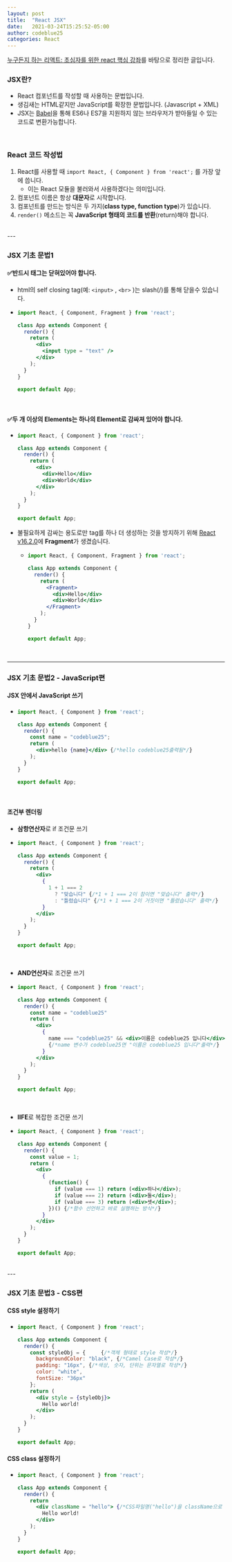 ```yaml
---
layout: post
title:  "React JSX"
date:   2021-03-24T15:25:52-05:00
author: codeblue25
categories: React
---
```


[누구든지 하는 리액트: 초심자를 위한 react 핵심 강좌](https://www.inflearn.com/course/react-velopert/questions?page=2)를 바탕으로 정리한 글입니다.<br />

<h3>JSX란?</h3>

* React 컴포넌트를 작성할 때 사용하는 문법입니다.
* 생김새는 HTML같지만 JavaScript를 확장한 문법입니다. (Javascript + XML)
* JSX는 [Babel](https://babeljs.io/)을 통해 ES6나 ES7을 지원하지 않는 브라우저가 받아들일 수 있는 코드로 변환가능합니다.
<br />

<h3>React 코드 작성법</h3>

1. React를 사용할 때 `import React, { Component } from 'react';` 를 가장 앞에 씁니다. 
   * 이는 React 모듈을 불러와서 사용하겠다는 의미입니다.
2. 컴포넌트 이름은 항상 **대문자**로 시작합니다.
3. 컴포넌트를 만드는 방식은 두 가지(**class type, function type**)가 있습니다. 
4. `render()` 메소드는 꼭 **JavaScript 형태의 코드를 반환**(return)해야 합니다.
<br />
---
<h3>JSX 기초 문법1</h3>

<h4>✅반드시 태그는 닫혀있어야 합니다.</h4>

* html의 self closing tag(예: `<input>` , `<br>` )는 slash(/)를 통해 닫을수 있습니다.
* ```jsx
  import React, { Component, Fragment } from 'react';
  
  class App extends Component {
    render() {
      return (
        <div>
          <input type = "text" />
        </div>
      );
    }
  }
  
  export default App;
  ```
  <br />

<h4>✅두 개 이상의 Elements는 하나의 Element로 감싸져 있어야 합니다.</h4>

* ```jsx
  import React, { Component } from 'react';
  
  class App extends Component {
    render() {
      return (
        <div>
          <div>Hello</div>
          <div>World</div>
        </div>
      );
    }
  }
  
  export default App;
  ```
* 불필요하게 감싸는 용도로만 tag를 하나 더 생성하는 것을 방지하기 위해 [React v16.2.0](https://ko.reactjs.org/blog/2017/11/28/react-v16.2.0-fragment-support.html)에 **Fragment**가 생겼습니다.
  * ```jsx
    import React, { Component, Fragment } from 'react';
    
    class App extends Component {
      render() {
        return (
          <Fragment>
            <div>Hello</div>
            <div>World</div>
          </Fragment>
        );
      }
    }
    
    export default App;
    ```
  <br />
---
<h3>JSX 기초 문법2 - JavaScript편</h3>

<h4>JSX 안에서 JavaScript 쓰기</h4> 

* ```jsx
  import React, { Component } from 'react';
  
  class App extends Component {
    render() {
      const name = "codeblue25";
      return (
        <div>hello {name}</div> {/*hello codeblue25출력됨*/}
      );
    }
  }
  
  export default App;
  ```
  <br />

<h4>조건부 렌더링</h4>

* **삼항연산자**로 if 조건문 쓰기
* ```jsx
  import React, { Component } from 'react';
  
  class App extends Component {
    render() {
      return (
        <div>
          {
            1 + 1 === 2
              ? "맞습니다" {/*1 + 1 === 2이 참이면 "맞습니다" 출력*/}
              : "틀렸습니다" {/*1 + 1 === 2이 거짓이면 "틀렸습니다" 출력*/}
          }
        </div>
      );
    }
  }
  
  export default App;
  ```
  <br/>

* **AND연산자**로 조건문 쓰기
* ```jsx
  import React, { Component } from 'react';
  
  class App extends Component {
    render() {
      const name = "codeblue25"
      return (
        <div>
          {
            name === "codeblue25" && <div>이름은 codeblue25 입니다</div>
            {/*name 변수가 codeblue25면 "이름은 codeblue25 입니다"출력*/}
          }
        </div>
      );
    }
  }
  
  export default App;
  ```
  <br/>

* **IIFE**로 복잡한 조건문 쓰기
* ```jsx
  import React, { Component } from 'react';
  
  class App extends Component {
    render() {
      const value = 1;
      return (
        <div>
          {
            (function() {
              if (value === 1) return (<div>하나</div>);
              if (value === 2) return (<div>둘</div>);
              if (value === 3) return (<div>셋</div>);
            })() {/*함수 선언하고 바로 실행하는 방식*/}
          }
        </div>
      );
    }
  }
  
  export default App;
  ```
<br />
---
<h3>JSX 기초 문법3 - CSS편</h3>

<h4>CSS style 설정하기</h4>

* ```jsx
  import React, { Component } from 'react';
  
  class App extends Component {
    render() {
      const styleObj = {	 {/*객체 형태로 style 작성*/}
        backgroundColor: "black", {/*Camel Case로 작성*/}
        padding: "16px", {/*색상, 숫자, 단위는 문자열로 작성*/}
        color: "white",
        fontSize: "36px"
      };
      return (
        <div style = {styleObj}>
          Hello world!
        </div>
      );
    }
  }
  
  export default App;
  ```

<h4>CSS class 설정하기</h4>

* ```jsx
  import React, { Component } from 'react';
  
  class App extends Component {
    render() {
      return
        <div className = "hello"> {/*CSS파일명("hello")을 className으로 걸어준다*/}
          Hello world!
        </div>
      );
    }
  }
  
  export default App;
  ```  
